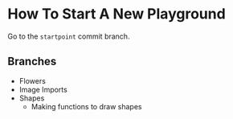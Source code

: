 # How To Start A New Playground

Go to the `startpoint` commit branch.

## Branches

- Flowers
- Image Imports
- Shapes
  - Making functions to draw shapes
